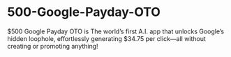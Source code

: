 # 500-Google-Payday-OTO
$500 Google Payday OTO is The world’s first A.I. app that unlocks Google’s hidden loophole, effortlessly generating $34.75 per click—all without creating or promoting anything!
